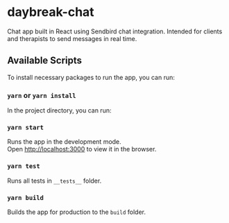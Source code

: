 # daybreak-chat
Chat app built in React using Sendbird chat integration. Intended for clients and therapists to send messages in real time.

## Available Scripts
To install necessary packages to run the app, you can run:

### `yarn` or `yarn install`

In the project directory, you can run:

### `yarn start`

Runs the app in the development mode.<br />
Open [http://localhost:3000](http://localhost:3000) to view it in the browser.

### `yarn test`

Runs all tests in `__tests__` folder.<br />

### `yarn build`

Builds the app for production to the `build` folder.<br />

